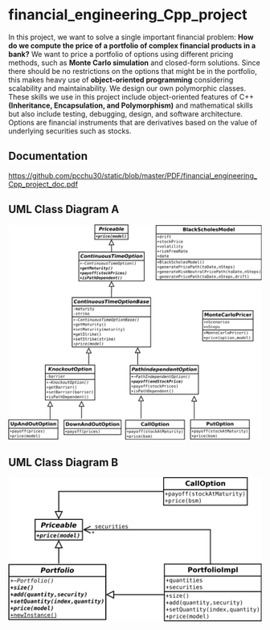 # financial_engineering_Cpp_project
In this project, we want to solve a single important financial problem: **How do we compute the price of a portfolio of complex financial products in a bank?** We want to price a portfolio of options using
different pricing methods, such as **Monte Carlo simulation** and closed-form solutions. Since there should be no restrictions on the options that might be in the portfolio, this makes heavy use of
**object-oriented programming** considering scalability and maintainability. We design our own polymorphic classes. These skills we use in this project include object-oriented features of
C++ **(Inheritance, Encapsulation, and Polymorphism)** and mathematical skills but also include testing, debugging, design, and software architecture. Options are financial instruments that are
derivatives based on the value of underlying securities such as stocks.
## Documentation
https://github.com/pcchu30/static/blob/master/PDF/financial_engineering_Cpp_project_doc.pdf
## UML Class Diagram A
![alt text](https://github.com/pcchu30/static/blob/master/images/UML/Portfolio.svg?raw=true)
## UML Class Diagram B
![alt text](https://github.com/pcchu30/static/blob/master/images/UML/Portfolio2.svg?raw=true)
